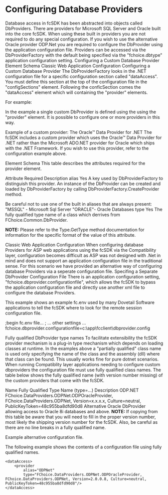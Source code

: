 # Configuring Database Providers

Database access in fcSDK has been abstracted into objects called DbProviders. There are providers for Microsoft SQL Server and Oracle built into the core fcSDK. When using these built in providers you are not required to do any special configuration. If you wish to use the alternative Oracle provider ODP.Net you are required to configure the DbProvider using the application configuration file. Providers can be accessed via the DbProviderFactory with the default being specified via the "fchoice.dbtype" application configuration setting.
Configuring a Custom Database Provider
<provider> Element Schema
Classic Web Application Configuration
Configuring a Custom Database Provider
The DbProviderFactory looks in the .NET configuration file for a specific configuration section called "dataAccess". You must define this section at the top of the configuration file in the "configSections" element. Following the conficSection comes the "dataAccess" element which will containing the "provider" elements.

For example:

<?xml version="1.0" encoding="utf-8" ?>
<configuration>
  <configSections>
    <section name="dataAccess" type="FChoice.Common.Data.DataAccessSectionHandler, FChoice.Common"/>
    <!-- other config sections if present -->
  </configSections>    

  <dataAccess>
    <provider 
       alias="ODPNet"
       type="FChoice.DataProviders.ODPNet.ODPOracleProvider, FChoice.DataProviders.ODPNet"/>
  </dataAccess>
    
  <!-- rest of config file -->
    
</configuration>
In the example a single custom DbProvider is defined using the using the "provider" element. It is possible to configure one or more providers in this way.

Example of a custom provider: The Oracle™ Data Provider for .NET
The fcSDK includes a custom provider which uses the Oracle™ Data Provider for .NET rather than the Microsoft ADO.NET provider for Oracle which ships with the .NET Framework. If you wish to use this provider, refer to the configuration example above.

<provider> Element Schema
This table describes the attributes required for the provider element.

Attribute	Required	Description
alias	Yes	A key used by DbProviderFactory to distinguish this provider. An instance of the DbProvider can be created and loaded by DbProviderFactory by calling DbProviderFactory.CreateProvider method. 

Be careful not to use one of the built in aliases that are always present:
"MSSQL" - Microsoft Sql Server
"ORACLE"- Oracle Databases
type	Yes	The fully qualified type name of a class which derrives from FChoice.Common.DbProvider. 

**NOTE:** Please refer to the Type.GetType method documentation for information for the specific format of the value of this attribute.

Classic Web Application Configuration
When configuring database Providers for ASP web applications using the fcSDK via the Compatibility layer, configuration becomes difficult as ASP was not designed with .Net in mind and does not support an application configuration file in the traditional sense. For this scenario we have provided an alternative way of configuring database Providers via a seperate configuration file.
Specifing a Separate DbProvider Configuration File
There is an application configuration setting, "fchoice.dbprovider.configurationfile", which allows the fcSDK to bypass the application configuration file and directly use another xml file to configure the database Providers.

This example shows an example fc.env used by many Dovetail Software applications to tell the fcSDK where to look for the remote session configuration file.

;begin fc.env file...
; ... other settings ...
fchoice.dbprovider.configurationfile=c:\app\fcclient\dbprovider.config
		
Fully qualified DbProvider type names
To facilitate extensibility the fcSDK provider mechanism is a plug-in type mechanism which depends on loading classes at runtime. In the examples above a "partially qualified" class name is used only specifying the name of the class and the assembly (dll) where that class can be found. This usually works fine for pure dotnet scenarios. When running Compatiblity layer applications needing to configure custom dbproviders the configuration file must use fully qualified class names. The table below shows the fully qualified name (with version number missing) of the custom providers that come with the fcSDK.

Name	Fully Qualified Type Name (type=...)	Description
ODP.NET	FChoice.DataProviders.ODPNet.ODPOracleProvider, FChoice.DataProviders.ODPNet, Version=x.x.x.x, Culture=neutral, PublicKeyToken=48c955ba8dfd90d8	Alternative Oracle DbProvider allowing access to Oracle 8i databases and above.
**NOTE:** If copying from this table be aware that you will need to fill in the proper version number, most likely the shipping version number for the fcSDK. Also, be careful as there are no line breaks in a fully qualified name.
 

Example alternative configuration file.

The following example shows the contents of a configuration file using fully qualified names.

```
<dataAccess>
	<provider 
		alias="ODPNet"
		type="FChoice.DataProviders.ODPNet.ODPOracleProvider, FChoice.DataProviders.ODPNet, Version=2.0.0.8, Culture=neutral, PublicKeyToken=48c955ba8dfd90d8"/>
</dataAccess>
```
